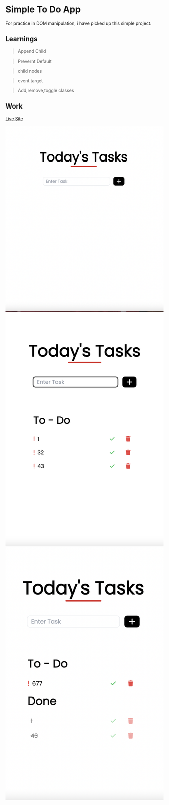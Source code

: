 # Simple To Do App

For practice in DOM manipulation, i have picked up this simple project.
## Learnings

> Append Child

> Prevernt Default

> child nodes

> event.target

> Add,remove,toggle classes


## Work

[Live Site](https://pprtodo.netlify.app)

![1](./Scrrenshots/Screenshot%202022-09-02%20at%206.36.35%20PM.png)
![2](/Scrrenshots/Screenshot%202022-09-02%20at%206.36.58%20PM.png)
![3](./Scrrenshots/Screenshot%202022-09-02%20at%206.37.29%20PM.png)